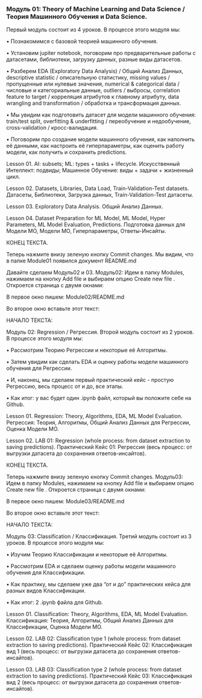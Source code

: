 ### Модуль 01: Theory of Machine Learning and Data Science / Теория Машинного Обучения и Data Science.
Первый модуль состоит из 4 уроков. В процессе этого модуля мы:

• Познакомимся с базовой теорией машинного обучения.

• Установим jupiter notebook, поговорим про предварительные работы с датасетами, библиотеки, загрузку данных, разные виды датасетов.

• Разберем EDA (Exploratory Data Analysis) / Общий Анализ Данных, descriptive statistic / описательную статистику, missing values / пропущенные или нулевые значения, numerical & categorical data / числовые и категориальные данные, outliers / выбросы, correlation feature to target / корреляция атрибутов к главному атрибуту, data wrangling and transformation / обработка и трансформация данных.

• Мы увидим как подготовить датасет для модели машинного обучения: train/test split, overfitting & underfitting / переобучение и недообучение, cross-validation / кросс-валидация.

• Поговорим про создание модели машинного обучения, как наполнить её данными, как настроить её гиперпараметры, как оценить работу модели, как получить и сохранить predictions.

Lesson 01. AI: subsets; ML: types + tasks + lifecycle.
Искусственный Интеллект: подвиды; Машинное Обучение: виды + задачи + жизненный цикл.

Lesson 02. Datasets, Libraries, Data Load, Train-Validation-Test datasets.
Датасеты, Библиотеки, Загрузка данных, Train-Validation-Test датасеты.

Lesson 03. Exploratory Data Analysis.
Общий Анализ Данных.

Lesson 04. Dataset Preparation for ML Model, ML Model, Hyper Parameters, ML Model Evaluation, Predictions.
Подготовка данных для Модели МО, Модели МО, Гиперпараметры, Ответы-Инсайты.

КОНЕЦ ТЕКСТА.

Теперь нажмите внизу зеленую кнопку Commit changes.
Мы видим, что в папке Module01 появился документ README.md

Давайте сделаем Модуль02 и 03.
Модуль02:
Идем в папку Modules, нажимаем на кнопку Add file и выбираем опцию Create new file . Откроется страница с двумя окнами:

В первое окно пишем: Module02/README.md

Во второе окно вставьте этот текст:

НАЧАЛО ТЕКСТА:

Модуль 02: Regression / Регрессия.
Второй модуль состоит из 2 уроков. В процессе этого модуля мы:

• Рассмотрим Теорию Регрессии и некоторые её Алгоритмы.

• Затем увидим как сделать EDA и оценку работы модели машинного обучения для Регрессии.

• И, наконец, мы сделаем первый практический кейс - простую Регрессию, весь процесс от и до, все этапы.

• Как итог: у вас будет один .ipynb файл, который вы положите себе на Github.

Lesson 01. Regression: Theory, Algorithms, EDA, ML Model Evaluation.
Регрессия: Теория, Алгоритмы, Общий Анализ Данных для Регрессии, Оценка Модели МО.

Lesson 02. LAB 01: Regression (whole process: from dataset extraction to saving predictions).
Практический Кейс 01: Регрессия (весь процесс: от выгрузки датасета до сохранения ответов-инсайтов).

КОНЕЦ ТЕКСТА.

Теперь нажмите внизу зеленую кнопку Commit changes.
Модуль03:
Идем в папку Modules, нажимаем на кнопку Add file и выбираем опцию Create new file . Откроется страница с двумя окнами:

В первое окно пишем: Module03/README.md

Во второе окно вставьте этот текст:

НАЧАЛО ТЕКСТА:

Модуль 03: Classification / Классификация.
Третий модуль состоит из 3 уроков. В процессе этого модуля мы:

• Изучим Теорию Классификации и некоторые её Алгоритмы.

• Рассмотрим EDA и сделаем оценку работы модели машинного обучения для Классификации.

• Как практику, мы сделаем уже два “от и до” практических кейса для разных видов Классификации.

• Как итог: 2 .ipynb файла для Github.

Lesson 01. Classification: Theory, Algorithms, EDA, ML Model Evaluation.
Классификация: Теория, Алгоритмы, Общий Анализ Данных для Классификации, Оценка Модели МО.

Lesson 02. LAB 02: Classification type 1 (whole process: from dataset extraction to saving predictions).
Практический Кейс 02: Классификация вид 1 (весь процесс: от выгрузки датасета до сохранения ответов-инсайтов).

Lesson 03. LAB 03: Classification type 2 (whole process: from dataset extraction to saving predictions).
Практический Кейс 03: Классификация вид 2 (весь процесс: от выгрузки датасета до сохранения ответов-инсайтов).
